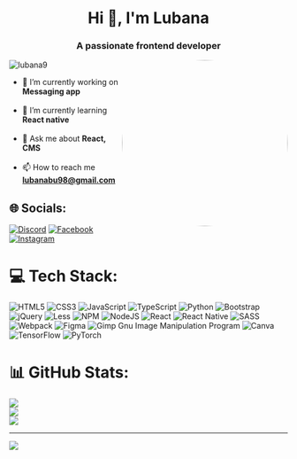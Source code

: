 <h1 align="center">Hi 👋, I'm Lubana</h1>
<h3 align="center">A passionate frontend developer</h3>
<img align="right" alt="coding" style="width:300px; border-radius:50%" src="https://i.postimg.cc/Pxfx5w7R/output-onlinegiftools-1.gif">
<p align="left"> <img src="https://komarev.com/ghpvc/?username=lubana9&label=Profile%20views&color=0e75b6&style=flat" alt="lubana9" /> </p>

- 🔭 I’m currently working on **Messaging app**
<br><br>
- 🌱 I’m currently learning **React native**
<br><br>
- 💬 Ask me about **React, CMS**
<br><br>
- 📫 How to reach me **lubanabu98@gmail.com**




## 🌐 Socials:
[![Discord](https://img.shields.io/badge/Discord-%237289DA.svg?logo=discord&logoColor=white)](https://discord.gg/S4dAECyS3V) [![Facebook](https://img.shields.io/badge/Facebook-%231877F2.svg?logo=Facebook&logoColor=white)](https://facebook.com/lubana49) [![Instagram](https://img.shields.io/badge/Instagram-%23E4405F.svg?logo=Instagram&logoColor=white)](https://instagram.com/lubana_bu) 

# 💻 Tech Stack:
![HTML5](https://img.shields.io/badge/html5-%23E34F26.svg?style=for-the-badge&logo=html5&logoColor=white) ![CSS3](https://img.shields.io/badge/css3-%231572B6.svg?style=for-the-badge&logo=css3&logoColor=white) ![JavaScript](https://img.shields.io/badge/javascript-%23323330.svg?style=for-the-badge&logo=javascript&logoColor=%23F7DF1E) ![TypeScript](https://img.shields.io/badge/typescript-%23007ACC.svg?style=for-the-badge&logo=typescript&logoColor=white) ![Python](https://img.shields.io/badge/python-3670A0?style=for-the-badge&logo=python&logoColor=ffdd54) ![Bootstrap](https://img.shields.io/badge/bootstrap-%23563D7C.svg?style=for-the-badge&logo=bootstrap&logoColor=white) ![jQuery](https://img.shields.io/badge/jquery-%230769AD.svg?style=for-the-badge&logo=jquery&logoColor=white) ![Less](https://img.shields.io/badge/less-2B4C80?style=for-the-badge&logo=less&logoColor=white) ![NPM](https://img.shields.io/badge/NPM-%23000000.svg?style=for-the-badge&logo=npm&logoColor=white) ![NodeJS](https://img.shields.io/badge/node.js-6DA55F?style=for-the-badge&logo=node.js&logoColor=white) ![React](https://img.shields.io/badge/react-%2320232a.svg?style=for-the-badge&logo=react&logoColor=%2361DAFB) ![React Native](https://img.shields.io/badge/react_native-%2320232a.svg?style=for-the-badge&logo=react&logoColor=%2361DAFB) ![SASS](https://img.shields.io/badge/SASS-hotpink.svg?style=for-the-badge&logo=SASS&logoColor=white) ![Webpack](https://img.shields.io/badge/webpack-%238DD6F9.svg?style=for-the-badge&logo=webpack&logoColor=black) 	![Figma](https://img.shields.io/badge/figma-%23F24E1E.svg?style=for-the-badge&logo=figma&logoColor=white) ![Gimp Gnu Image Manipulation Program](https://img.shields.io/badge/Gimp-657D8B?style=for-the-badge&logo=gimp&logoColor=FFFFFF) ![Canva](https://img.shields.io/badge/Canva-%2300C4CC.svg?style=for-the-badge&logo=Canva&logoColor=white) ![TensorFlow](https://img.shields.io/badge/TensorFlow-%23FF6F00.svg?style=for-the-badge&logo=TensorFlow&logoColor=white) ![PyTorch](https://img.shields.io/badge/PyTorch-%23EE4C2C.svg?style=for-the-badge&logo=PyTorch&logoColor=white)
# 📊 GitHub Stats:
![](https://github-readme-stats.vercel.app/api?username=lubana9&theme=tokyonight&hide_border=false&include_all_commits=false&count_private=true)<br/>
![](https://github-readme-streak-stats.herokuapp.com/?user=lubana9&theme=tokyonight&hide_border=false)<br/>
![](https://github-readme-stats.vercel.app/api/top-langs/?username=lubana9&theme=tokyonight&hide_border=false&include_all_commits=false&count_private=true&layout=compact)

---
[![](https://visitcount.itsvg.in/api?id=lubana9&icon=0&color=1)](https://visitcount.itsvg.in)


